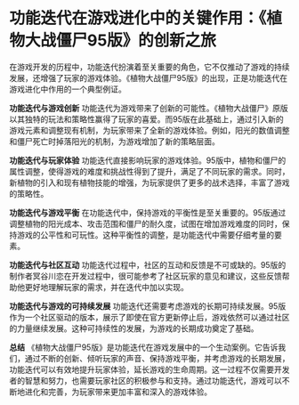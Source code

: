 # 功能迭代在游戏进化中的关键作用：《植物大战僵尸95版》的创新之旅

在游戏开发的历程中，功能迭代扮演着至关重要的角色，它不仅推动了游戏的持续发展，还增强了玩家的游戏体验。《植物大战僵尸95版》的出现，正是功能迭代在游戏进化中作用的一个典型例证。

**功能迭代与游戏创新**
功能迭代为游戏带来了创新的可能性。《植物大战僵尸》原版以其独特的玩法和策略性赢得了玩家的喜爱。而95版在此基础上，通过引入新的游戏元素和调整现有机制，为玩家带来了全新的游戏体验。例如，阳光的数值调整和僵尸死亡时掉落阳光的机制，为游戏增加了新的策略层面。

**功能迭代与玩家体验**
功能迭代直接影响玩家的游戏体验。95版中，植物和僵尸的属性调整，使得游戏的难度和挑战性得到了提升，满足了不同玩家的需求。同时，新植物的引入和现有植物技能的增强，为玩家提供了更多的战术选择，丰富了游戏的策略性。

**功能迭代与游戏平衡**
在功能迭代中，保持游戏的平衡性是至关重要的。95版通过调整植物的阳光成本、攻击范围和僵尸的耐久度，试图在增加游戏难度的同时，保持游戏的公平性和可玩性。这种平衡性的调整，是功能迭代中需要仔细考量的要素。

**功能迭代与社区互动**
功能迭代过程中，社区的互动和反馈是不可或缺的。95版的制作者冥谷川恋在开发过程中，很可能参考了社区玩家的意见和建议，这些反馈帮助他更好地理解玩家的需求，并在迭代中加以实现。

**功能迭代与游戏的可持续发展**
功能迭代还需要考虑游戏的长期可持续发展。95版作为一个社区驱动的版本，展示了即使在官方更新停止后，游戏依然可以通过社区的力量继续发展。这种可持续性的发展，为游戏的长期成功奠定了基础。

**总结**
《植物大战僵尸95版》是功能迭代在游戏发展中的一个生动案例。它告诉我们，通过不断的创新、倾听玩家的声音、保持游戏平衡，并考虑游戏的长期发展，功能迭代可以有效地提升玩家体验，延长游戏的生命周期。这一过程不仅需要开发者的智慧和努力，也需要玩家社区的积极参与和支持。通过功能迭代，游戏可以不断地进化和完善，为玩家带来更加丰富和深入的游戏体验。